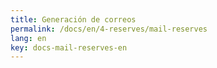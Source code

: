 ```yaml
---
title: Generación de correos
permalink: /docs/en/4-reserves/mail-reserves
lang: en
key: docs-mail-reserves-en
---
```

